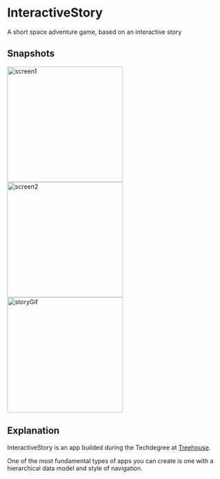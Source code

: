 # InteractiveStory
A short space adventure game, based on an interactive story

## Snapshots

<img width="267" alt="screen1" src="https://cloud.githubusercontent.com/assets/11211914/17979105/51e8006a-6af9-11e6-91e0-f249d975c8a9.png">
<img width="267" alt="screen2" src="https://cloud.githubusercontent.com/assets/11211914/17979106/51ef17ec-6af9-11e6-9e10-51ed8b23b238.png">
<img width="267" alt="storyGif" src="https://cloud.githubusercontent.com/assets/11211914/17979158/8a98bdfa-6af9-11e6-9f98-04d809c31337.gif">

## Explanation
InteractiveStory is an app builded during the Techdegree at <a href="https://teamtreehouse.com">Treehouse</a>.

One of the most fundamental types of apps you can create is one with a hierarchical data model and style of navigation. 
